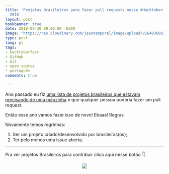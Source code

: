 ```yaml
---
title: 'Projetos Brasileiros para fazer pull requests nesse #Hacktoberfest versão
  2018'
layout: post
bookbanner: true
date: 2018-09-30 00:00:00 -0300
image: "https://res.cloudinary.com/jesstemporal/image/upload/v1640360835/covers/click-2_f4fsdc.png"
type: post
lang: pt
tags:
- hacktoberfest
- GitHub
- Git
- open source
- português
comments: true

---
```

Ano passado eu fiz [uma lista de projetos brasileiros que estavam precisando de uma mãozinha](https://medium.com/nossa-coletividad/projetos-brasileiros-para-fazer-pull-requests-nesse-hacktoberfest-4dc9b9b576c0) e que qualquer pessoa poderia fazer um pull request.

Então esse ano vamos fazer isso de novo! Ebaaa!
Regras

Novamente temos regrinhas:

1. Ser um projeto criado/desenvolvido por brasileiras(os);
1. Ter pelo menos uma issue aberta.

---

Pra ver projetos Brasileiros para contribuir clica aqui nesse botão 👇

<center>
<a href="https://medium.com/@jessicatemporal/projetos-brasileiros-para-contribuir-nesse-hacktoberfest-vers%C3%A3o-2018-4925959b9411">
  <img src="https://res.cloudinary.com/jesstemporal/image/upload/v1640370979/clique-aqui-para-ler_zie2kp.png">
  </a>
</center>